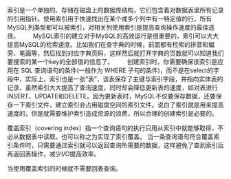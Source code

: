 索引是一个单独的、存储在磁盘上的数据库结构，它们包含着对数据表里所有记录的引用指针。使用索引用于快速找出在某个或多个列中有一特定值的行，所有MySQL列类型都可以被索引，对相关列使用索引是提高查询操作速度的最佳途径。
　　MySQL索引的建立对于MySQL的高效运行是很重要的，索引可以大大提高MySQL的检索速度。比如我们在查字典的时候，前面都有检索的拼音和偏旁、笔画等，然后找到对应字典页码，这样然后就打开字典的页数就可以知道我们要搜索的某一个key的全部值的信息了。
　　创建索引时，你需要确保该索引是应用在 SQL 查询语句的条件(一般作为 WHERE 子句的条件)，而不是在select的字段中，实际上，索引也是一张“表”，该表保存了主键与索引字段，并指向实体表的记录，虽然索引大大提高了查询速度，同时却会降低更新表的速度，如对表进行INSERT、UPDATE和DELETE。因为更新表时，MySQL不仅要保存数据，还要保存一下索引文件，建立索引会占用磁盘空间的索引文件。说白了索引就是用来提高速度的，但是就需要维护索引造成资源的浪费，所以合理的创建索引是必要的。

覆盖索引（covering index）指一个查询语句的执行只用从索引中就能够取得，不必从数据表中读取。也可以称之为实现了索引覆盖。 当一条查询语句符合覆盖索引条件时，只需要通过索引就可以返回查询所需要的数据，这样避免了查到索引后再返回表操作，减少I/O提高效率。

当使用覆盖索引的时候就不需要回表查询。